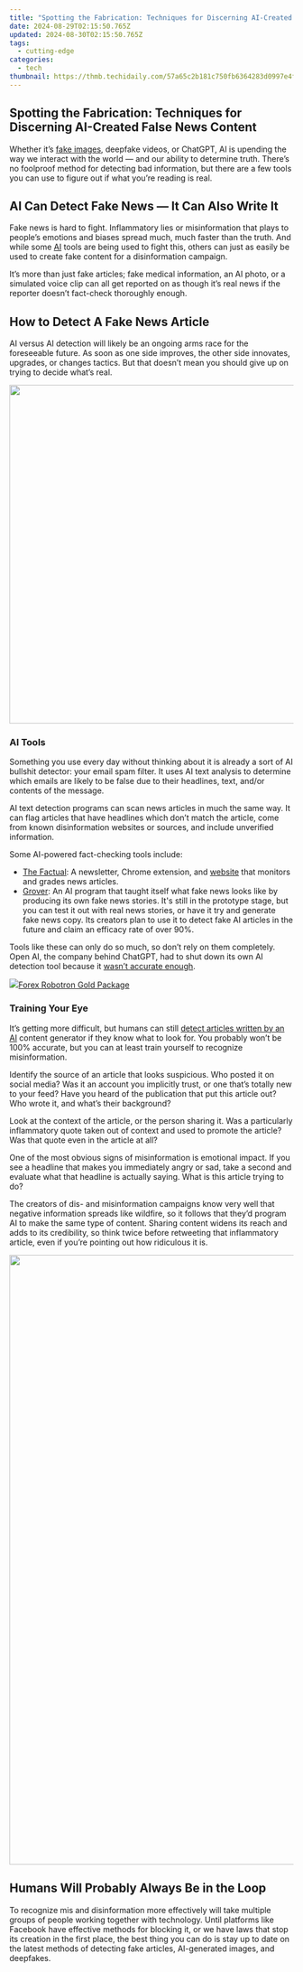 ```yaml
---
title: "Spotting the Fabrication: Techniques for Discerning AI-Created False News Content"
date: 2024-08-29T02:15:50.765Z
updated: 2024-08-30T02:15:50.765Z
tags:
  - cutting-edge
categories:
  - tech
thumbnail: https://thmb.techidaily.com/57a65c2b181c750fb6364283d0997e4f78e21ce130fdd9928a29e2fa7b69ddd1.jpg
---
```


## Spotting the Fabrication: Techniques for Discerning AI-Created False News Content

Whether it’s [fake images](https://on-screen-recording.techidaily.com/in-2024-evolutionary-tools-redefining-the-art-of-game-capture-beyond-fbx/), deepfake videos, or ChatGPT, AI is upending the way we interact with the world — and our ability to determine truth. There’s no foolproof method for detecting bad information, but there are a few tools you can use to figure out if what you’re reading is real.

##  AI Can Detect Fake News — It Can Also Write It

 Fake news is hard to fight. Inflammatory lies or misinformation that plays to people’s emotions and biases spread much, much faster than the truth. And while some [AI](https://extra-hints.techidaily.com/is-picku-the-ultimate-answer-to-enhancing-your-android-photos/) tools are being used to fight this, others can just as easily be used to create fake content for a disinformation campaign.

 It’s more than just fake articles; fake medical information, an AI photo, or a simulated voice clip can all get reported on as though it’s real news if the reporter doesn’t fact-check thoroughly enough.

##  How to Detect A Fake News Article

 AI versus AI detection will likely be an ongoing arms race for the foreseeable future. As soon as one side improves, the other side innovates, upgrades, or changes tactics. But that doesn’t mean you should give up on trying to decide what’s real.

<!-- affiliate ads begin -->
<a href="https://uperfect.sjv.io/c/5597632/1246754/15155" target="_top" id="1246754"><img src="//a.impactradius-go.com/display-ad/15155-1246754" border="0" alt="" width="600" height="600"/></a><img height="0" width="0" src="https://imp.pxf.io/i/5597632/1246754/15155" style="position:absolute;visibility:hidden;" border="0" />
<!-- affiliate ads end -->
###  AI Tools

 Something you use every day without thinking about it is already a sort of AI bullshit detector: your email spam filter. It uses AI text analysis to determine which emails are likely to be false due to their headlines, text, and/or contents of the message.

 AI text detection programs can scan news articles in much the same way. It can flag articles that have headlines which don’t match the article, come from known disinformation websites or sources, and include unverified information.

 Some AI-powered fact-checking tools include:

* [The Factual](https://www.thefactual.com/how-it-works/): A newsletter, Chrome extension, and [website](https://www.thefactual.com/news) that monitors and grades news articles.
* [Grover](https://grover.allenai.org/detect): An AI program that taught itself what fake news looks like by producing its own fake news stories. It's still in the prototype stage, but you can test it out with real news stories, or have it try and generate fake news copy. Its creators plan to use it to detect fake AI articles in the future and claim an efficacy rate of over 90%.

 Tools like these can only do so much, so don’t rely on them completely. Open AI, the company behind ChatGPT, had to shut down its own AI detection tool because it [wasn’t accurate enough](https://youtube-docs.techidaily.com/ed-2024-approved-step-by-step-guide-transforming-viewers-into-profit/).

<!-- affiliate ads begin -->
<a href="https://secure.2checkout.com/order/checkout.php?PRODS=4727541&QTY=1&AFFILIATE=108875&CART=1"><img src="https://secure.avangate.com/images/merchant/5f4f7141b65a730b4efb0e0d51f63e94/products/copy_copy_forexrobotronbox.gif" border="0">Forex Robotron Gold Package</a>
<!-- affiliate ads end -->
###  Training Your Eye

 It’s getting more difficult, but humans can still [detect articles written by an AI](https://facebook-clips.techidaily.com/in-2024-a-compreehers-path-to-aspect-ratio-mastery-in-facebook-videos/) content generator if they know what to look for. You probably won’t be 100% accurate, but you can at least train yourself to recognize misinformation.

 Identify the source of an article that looks suspicious. Who posted it on social media? Was it an account you implicitly trust, or one that’s totally new to your feed? Have you heard of the publication that put this article out? Who wrote it, and what’s their background?

 Look at the context of the article, or the person sharing it. Was a particularly inflammatory quote taken out of context and used to promote the article? Was that quote even in the article at all?

 One of the most obvious signs of misinformation is emotional impact. If you see a headline that makes you immediately angry or sad, take a second and evaluate what that headline is actually saying. What is this article trying to do?

 The creators of dis- and misinformation campaigns know very well that negative information spreads like wildfire, so it follows that they’d program AI to make the same type of content. Sharing content widens its reach and adds to its credibility, so think twice before retweeting that inflammatory article, even if you’re pointing out how ridiculous it is.

<!-- affiliate ads begin -->
<a href="https://versadesk.pxf.io/c/5597632/1892108/21290" target="_top" id="1892108"><img src="//a.impactradius-go.com/display-ad/21290-1892108" border="0" alt="" width="1080" height="1080"/></a><img height="0" width="0" src="https://imp.pxf.io/i/5597632/1892108/21290" style="position:absolute;visibility:hidden;" border="0" />
<!-- affiliate ads end -->
##  Humans Will Probably Always Be in the Loop

 To recognize mis and disinformation more effectively will take multiple groups of people working together with technology. Until platforms like Facebook have effective methods for blocking it, or we have laws that stop its creation in the first place, the best thing you can do is stay up to date on the latest methods of detecting fake articles, AI-generated images, and deepfakes.

<ins class="adsbygoogle"
     style="display:block"
     data-ad-format="autorelaxed"
     data-ad-client="ca-pub-7571918770474297"
     data-ad-slot="1223367746"></ins>



<ins class="adsbygoogle"
     style="display:block"
     data-ad-client="ca-pub-7571918770474297"
     data-ad-slot="8358498916"
     data-ad-format="auto"
     data-full-width-responsive="true"></ins>


